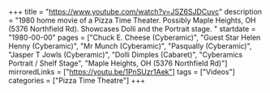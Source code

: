 +++
title = "https://www.youtube.com/watch?v=JSZ6SJDCuvc"
description = "1980 home movie of a Pizza Time Theater. Possibly Maple Heights, OH (5376 Northfield Rd). Showcases Dolli and the Portrait stage. "
startdate = "1980-00-00"
pages = ["Chuck E. Cheese (Cyberamic)", "Guest Star Helen Henny (Cyberamic)", "Mr Munch (Cyberamic)", "Pasqually (Cyberamic)", "Jasper T Jowls (Cyberamic)", "Dolli Dimples (Cabaret)", "Cyberamics Portrait / Shelf Stage", "Maple Heights, OH (5376 Northfield Rd)"]
mirroredLinks = ["https://youtu.be/1PnSUzr1Aek"]
tags = ["Videos"]
categories = ["Pizza Time Theatre"]
+++
